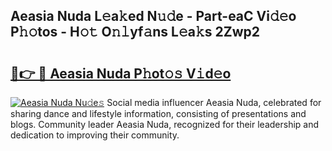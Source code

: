 ## Aeasia Nuda L𝚎a𝚔ed N𝚞𝚍e - Part-eaC Vi𝚍𝚎o P𝚑𝚘tos - H𝚘𝚝 O𝚗𝚕yf𝚊ns L𝚎a𝚔s 2Zwp2

# <h2><a href="http://kf17n8.oniu.top/?m=Aeasia+Nuda">🔗👉 🔴 Aeasia Nuda P𝚑ot𝚘𝚜 V𝚒d𝚎o</a></h2>

[![Aeasia Nuda Nu𝚍e𝚜](https://i.imgur.com/0qMVB7G.gif)](http://kf17n8.oniu.top/?m=Aeasia+Nuda)
Social media influencer Aeasia Nuda, celebrated for sharing dance and lifestyle information, consisting of presentations and blogs. Community leader Aeasia Nuda, recognized for their leadership and dedication to improving their community.  
